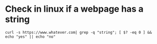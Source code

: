# Check in linux if a webpage has a string

```curl -s https://www.whatever.com| grep -q "string"; [ $? -eq 0 ] && echo "yes" || echo "no"```